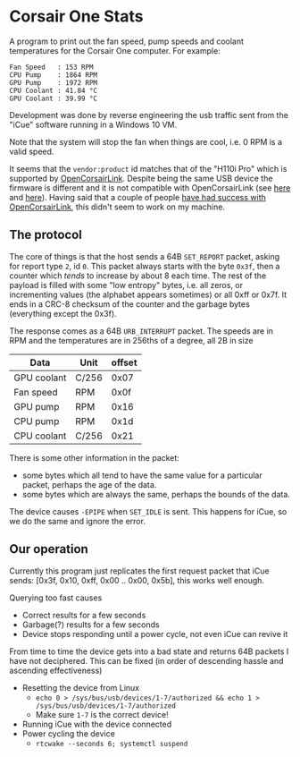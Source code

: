 # Corsair One Stats

A program to print out the fan speed, pump speeds and coolant temperatures for
the Corsair One computer. For example:

```
Fan Speed   : 153 RPM
CPU Pump    : 1864 RPM
GPU Pump    : 1972 RPM
CPU Coolant : 41.84 °C
GPU Coolant : 39.99 °C
```

Development was done by reverse engineering the usb traffic sent from the
"iCue" software running in a Windows 10 VM.

Note that the system will stop the fan when things are cool, i.e. 0 RPM is a
valid speed.

It seems that the `vendor:product` id matches that of the "H110i Pro" which is
supported by [OpenCorsairLink](https://github.com/audiohacked/OpenCorsairLink).
Despite being the same USB device the firmware is different and it is not
compatible with OpenCorsairLink (see
[here](https://github.com/audiohacked/OpenCorsairLink/issues/220#issue-543176212)
and
[here](https://github.com/audiohacked/OpenCorsairLink/issues/160#issue-425542928)).
Having said that a couple of people [have had success with
OpenCorsairLink](https://github.com/audiohacked/OpenCorsairLink/issues/109#issuecomment-435685582),
this didn't seem to work on my machine.

## The protocol

The core of things is that the host sends a 64B `SET_REPORT` packet, asking for
report type `2`, id `0`. This packet always starts with the byte `0x3f`, then a
counter which *tends* to increase by about 8 each time. The rest of the payload
is filled with some "low entropy" bytes, i.e. all zeros, or incrementing values
(the alphabet appears sometimes) or all 0xff or 0x7f. It ends in a CRC-8
checksum of the counter and the garbage bytes (everything except the 0x3f).

The response comes as a 64B `URB_INTERRUPT` packet. The speeds are in RPM and
the temperatures are in 256ths of a degree, all 2B in size

| Data        | Unit  | offset |
|-------------|-------|--------|
| GPU coolant | C/256 | 0x07   |
| Fan speed   | RPM   | 0x0f   |
| GPU pump    | RPM   | 0x16   |
| CPU pump    | RPM   | 0x1d   |
| CPU coolant | C/256 | 0x21   |

There is some other information in the packet:

- some bytes which all tend to have the same value for a particular packet,
  perhaps the age of the data.
- some bytes which are always the same, perhaps the bounds of the data.

The device causes `-EPIPE` when `SET_IDLE` is sent. This happens for iCue, so
we do the same and ignore the error.

## Our operation

Currently this program just replicates the first request packet that iCue
sends: [0x3f, 0x10, 0xff, 0x00 .. 0x00, 0x5b], this works well enough.

Querying too fast causes
- Correct results for a few seconds
- Garbage(?) results for a few seconds
- Device stops responding until a power cycle, not even iCue can revive it

From time to time the device gets into a bad state and returns 64B packets I
have not deciphered. This can be fixed (in order of descending hassle and
ascending effectiveness)

- Resetting the device from Linux
    - `echo 0 > /sys/bus/usb/devices/1-7/authorized && echo 1 > /sys/bus/usb/devices/1-7/authorized`
    - Make sure `1-7` is the correct device!
- Running iCue with the device connected
- Power cycling the device
  - `rtcwake --seconds 6; systemctl suspend`
